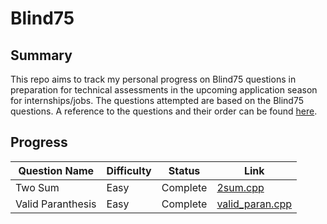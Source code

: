 # Blind75

## Summary

This repo aims to track my personal progress on Blind75 questions in preparation for technical assessments in the upcoming application season for internships/jobs. The questions attempted are based on the Blind75 questions. A reference to the questions and their order can be found [here](https://www.techinterviewhandbook.org/grind75).

## Progress

| Question Name     | Difficulty | Status   | Link                                                                                     |
| ----------------- | ---------- | -------- | ---------------------------------------------------------------------------------------- |
| Two Sum           | Easy       | Complete | [2sum.cpp](https://github.com/irving11119/Blind75/blob/main/Code/2sum.cpp)               |
| Valid Paranthesis | Easy       | Complete | [valid_paran.cpp](https://github.com/irving11119/Blind75/blob/main/Code/valid_paran.cpp) |

